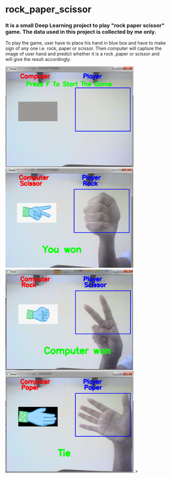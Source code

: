 # rock_paper_scissor
<h3>It is a small Deep Learning project to play "rock paper scissor" game. The data used in this project is collected by me only.</h3>
<p>To play the game, user have to place his hand in blue box and have to make sign of any one i.e. rock, paper or scissor. Then computer will capture the image of user hand and predict whether it is a rock ,paper or scissor and will give the result accordingly.</p>
<span>
  <img src="start.png" width="400" title="Starting interface">
</span>
<span >
  <img src="play1.png" width="400" title="after pressing F button">
</span>
<span >
  <img src="play2.png" width="400" title="after pressing F button">
</span>
<span>
  <img src="play3.png" width="400" title="after pressing F button">
</span>
>
